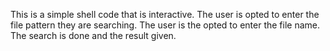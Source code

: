 This is a simple shell code that is interactive.
The user is opted to enter the file pattern they are searching.
The user is the opted to enter the file name.
The search is done and the result given.
